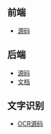 ## 前端
- [源码](https://github.com/GlimmerIndex/web)

## 后端
- [源码](https://github.com/GlimmerIndex/Glimmer-Index-Back-End)
- [文档](https://github.com/GlimmerIndex/Glimmer-Index-Back-End/wiki)

## 文字识别
- [OCR源码](https://github.com/GlimmerIndex/pdfocr)
